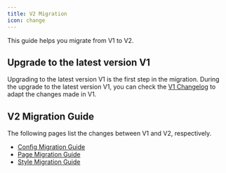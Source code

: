 ```yaml
---
title: V2 Migration
icon: change
---
```


This guide helps you migrate from V1 to V2.

<!-- more -->

## Upgrade to the latest version V1

Upgrading to the latest version V1 is the first step in the migration. During the upgrade to the latest version V1, you can check the [V1 Changelog](https://vuepress-theme-hope.github.io/v1/changelog/) to adapt the changes made in V1.

## V2 Migration Guide

The following pages list the changes between V1 and V2, respectively.

- [Config Migration Guide](config.md)
- [Page Migration Guide](page.md)
- [Style Migration Guide](style.md)
